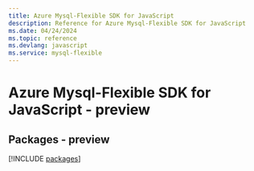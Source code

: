 ```yaml
---
title: Azure Mysql-Flexible SDK for JavaScript
description: Reference for Azure Mysql-Flexible SDK for JavaScript
ms.date: 04/24/2024
ms.topic: reference
ms.devlang: javascript
ms.service: mysql-flexible
---
```

# Azure Mysql-Flexible SDK for JavaScript - preview
## Packages - preview
[!INCLUDE [packages](mysql-flexible-index.md)]